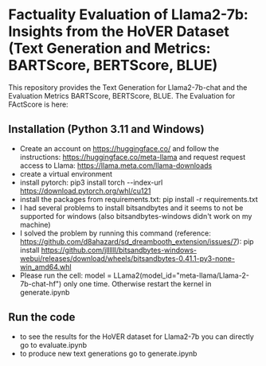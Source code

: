 # Factuality Evaluation of Llama2-7b: Insights from the HoVER Dataset (Text Generation and Metrics: BARTScore, BERTScore, BLUE)

This repository provides the Text Generation for Llama2-7b-chat and the Evaluation Metrics BARTScore, BERTScore, BLUE.
The Evaluation for FActScore is here: 

## Installation (Python 3.11 and Windows)

- Create an account on https://huggingface.co/ and follow the instructions: https://huggingface.co/meta-llama and request request access to Llama: https://llama.meta.com/llama-downloads
- create a virtual environment
- install pytorch: pip3 install torch --index-url https://download.pytorch.org/whl/cu121
- install the packages from requirements.txt: pip install -r requirements.txt
- I had several problems to install bitsandbytes and it seems to not be supported for windows (also bitsandbytes-windows didn't work on my machine)
- I solved the problem by running this command (reference: https://github.com/d8ahazard/sd_dreambooth_extension/issues/7): pip install https://github.com/jllllll/bitsandbytes-windows-webui/releases/download/wheels/bitsandbytes-0.41.1-py3-none-win_amd64.whl 
- Please run the cell: model = LLama2(model_id="meta-llama/Llama-2-7b-chat-hf") only one time. Otherwise restart the kernel in generate.ipynb 

## Run the code
- to see the results for the HoVER dataset for Llama2-7b you can directly go to evaluate.ipynb
- to produce new text generations go to generate.ipynb


